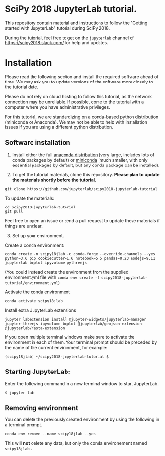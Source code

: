 # SciPy 2018 JupyterLab tutorial.

This repository contain material and instructions to follow the "Getting started with JupyterLab" tutorial during SciPy 2018.

During the tutorial, feel free to get on the `jupyterlab` channel of https://scipy2018.slack.com/ for help and updates.

# Installation

Please read the following section and install the required software ahead of
time. We may ask you to update versions of the software more closely to the
tutorial date.

Please do not rely on cloud hosting to follow this tutorial, as the network
connection may be unreliable. If possible, come to the tutorial with a computer
where you have administrative privileges.

For this tutorial, we are standardizing on a conda-based python distribution
(miniconda or Anaconda). We may not be able to help with installation issues if
you are using a different python distribution.

## Software installation

1. Install either the full [anaconda
   distribution](https://www.anaconda.com/download/) (very large, includes lots
   of conda packages by default) or
   [miniconda](https://conda.io/miniconda.html) (much smaller, with only
   essential packages by default, but any conda package can be installed).

2. To get the tutorial materials, clone this repository. **Please plan to update the materials shortly before the tutorial.**

```
git clone https://github.com/jupyterlab/scipy2018-jupyterlab-tutorial
```

To update the materials:
```
cd scipy2018-jupyterlab-tutorial
git pull
```

Feel free to open an issue or send a pull request to update these materials if things are unclear.

3. Set up your environment.

Create a conda environment:

```
conda create -n scipy18jlab -c conda-forge --override-channels --yes python=3.6 pip cookiecutter=1.6 notebook=5.5 pandas=0.23 nodejs=9.11 jupyterlab bqplot ipyvolume pythreejs
```

(You could instead create the environment from the supplied environment.yml file with `conda env create -f scipy2018-jupyterlab-tutorial/environment.yml`)

Activate the conda environment

```
conda activate scipy18jlab
```

Install extra JupyterLab extensions

```
jupyter labextension install @jupyter-widgets/jupyterlab-manager jupyter-threejs ipyvolume bqplot @jupyterlab/geojson-extension @jupyterlab/fasta-extension
```

If you open multiple terminal windows make sure to activate the environment in each of them. Your terminal prompt should be preceded by the name of the current environment, for example:

```
(scipy18jlab) ~/scipy2018-jupyterlab-tutorial $
```


## Starting JupyterLab:

Enter the following command in a new terminal window to start JupyterLab.

```
$ jupyter lab
```

## Removing environment

You can delete the previously created environment by using the following in a terminal prompt.

```
conda env remove --name scipy18jlab --yes
```

This will **not** delete any data, but only the conda environement named `scipy18jlab` .

